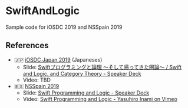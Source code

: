 # SwiftAndLogic
Sample code for iOSDC 2019 and NSSpain 2019

## References

- 🇯🇵 [iOSDC Japan 2019](https://fortee.jp/iosdc-japan-2019/proposal/9529444c-a849-47cd-94a7-bf2b694320aa) (Japaneses)
    - Slide: [Swiftプログラミングと論理 〜そして帰ってきた圏論〜 / Swift and Logic, and Category Theory \- Speaker Deck](https://speakerdeck.com/inamiy/swift-and-logic-and-category-theory)
    - Video: TBD
- 🇪🇸 [NSSpain 2019](https://2019.nsspain.com/)
    - Slide: [Swift Programming and Logic \- Speaker Deck](https://speakerdeck.com/inamiy/swift-programming-and-logic)
    - Video: [Swift Programming and Logic \- Yasuhiro Inami on Vimeo](https://vimeo.com/362179375)

